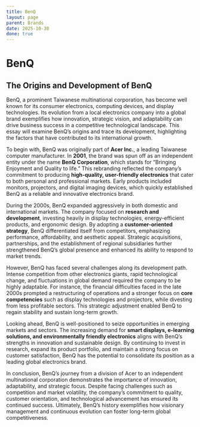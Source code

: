 ```yaml
---
title: BenQ
layout: page
parent: Brands
date: 2025-10-30
done: true
---
```


# BenQ

## The Origins and Development of BenQ

BenQ, a prominent Taiwanese multinational corporation, has become well known for its consumer electronics, computing devices, and display technologies. Its evolution from a local electronics company into a global brand exemplifies how innovation, strategic vision, and adaptability can drive business success in a competitive technological landscape. This essay will examine BenQ’s origins and trace its development, highlighting the factors that have contributed to its international growth.

To begin with, BenQ was originally part of **Acer Inc.**, a leading Taiwanese computer manufacturer. In **2001**, the brand was spun off as an independent entity under the name **BenQ Corporation**, which stands for “Bringing Enjoyment and Quality to life.” This rebranding reflected the company’s commitment to producing **high-quality, user-friendly electronics** that cater to both personal and professional markets. Early products included monitors, projectors, and digital imaging devices, which quickly established BenQ as a reliable and innovative electronics brand.

During the 2000s, BenQ expanded aggressively in both domestic and international markets. The company focused on **research and development**, investing heavily in display technologies, energy-efficient products, and ergonomic design. By adopting a **customer-oriented strategy**, BenQ differentiated itself from competitors, emphasizing performance, affordability, and aesthetic appeal. Strategic acquisitions, partnerships, and the establishment of regional subsidiaries further strengthened BenQ’s global presence and enhanced its ability to respond to market trends.

However, BenQ has faced several challenges along its development path. Intense competition from other electronics giants, rapid technological change, and fluctuations in global demand required the company to be highly adaptable. For instance, the financial difficulties faced in the late 2000s prompted a restructuring of operations and a stronger focus on **core competencies** such as display technologies and projectors, while divesting from less profitable sectors. This strategic adjustment enabled BenQ to regain stability and sustain long-term growth.

Looking ahead, BenQ is well-positioned to seize opportunities in emerging markets and sectors. The increasing demand for **smart displays, e-learning solutions, and environmentally friendly electronics** aligns with BenQ’s strengths in innovation and sustainable design. By continuing to invest in research, expand its product portfolio, and maintain a strong focus on customer satisfaction, BenQ has the potential to consolidate its position as a leading global electronics brand.

In conclusion, BenQ’s journey from a division of Acer to an independent multinational corporation demonstrates the importance of innovation, adaptability, and strategic focus. Despite facing challenges such as competition and market volatility, the company’s commitment to quality, customer orientation, and technological advancement has ensured its continued success. Ultimately, BenQ’s history exemplifies how visionary management and continuous evolution can foster long-term global competitiveness.